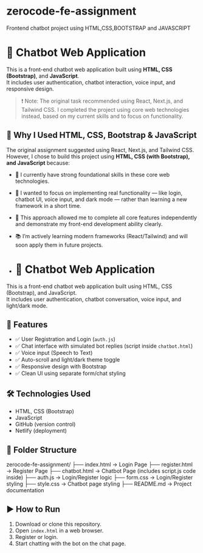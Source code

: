 # zerocode-fe-assignment
Frontend chatbot project using HTML,CSS,BOOTSTRAP and JAVASCRIPT
# 💬 Chatbot Web Application

This is a front-end chatbot web application built using **HTML, CSS (Bootstrap)**, and **JavaScript**.  
It includes user authentication, chatbot interaction, voice input, and responsive design.

> ❗ Note: The original task recommended using React, Next.js, and Tailwind CSS. I completed the project using core web technologies instead, based on my current skills and to focus on functionality.

## 🎯 Why I Used HTML, CSS, Bootstrap & JavaScript

The original assignment suggested using React, Next.js, and Tailwind CSS.  
However, I chose to build this project using **HTML, CSS (with Bootstrap), and JavaScript** because:

- 🧱 I currently have strong foundational skills in these core web technologies.
- 🚀 I wanted to focus on implementing real functionality — like login, chatbot UI, voice input, and dark mode — rather than learning a new framework in a short time.
- 🧠 This approach allowed me to complete all core features independently and demonstrate my front-end development ability clearly.
- 📚 I’m actively learning modern frameworks (React/Tailwind) and will soon apply them in future projects.

- # 💬 Chatbot Web Application

This is a front-end chatbot web application built using HTML, CSS (Bootstrap), and JavaScript.  
It includes user authentication, chatbot conversation, voice input, and light/dark mode.

## 🚀 Features

- ✅ User Registration and Login (`auth.js`)
- ✅ Chat interface with simulated bot replies (script inside `chatbot.html`)
- ✅ Voice input (Speech to Text)
- ✅ Auto-scroll and light/dark theme toggle
- ✅ Responsive design with Bootstrap
- ✅ Clean UI using separate form/chat styling

## 🛠️ Technologies Used

- HTML, CSS (Bootstrap)
- JavaScript
- GitHub (version control)
- Netlify (deployment)

## 📂 Folder Structure
zerocode-fe-assignment/
├── index.html         → Login Page
├── register.html      → Register Page
├── chatbot.html       → Chatbot Page (includes script.js code inside)
├── auth.js            → Login/Register logic
├── form.css           → Login/Register styling
├── style.css          → Chatbot page styling
├── README.md          → Project documentation

## ▶️ How to Run

1. Download or clone this repository.
2. Open `index.html` in a web browser.
3. Register or login.
4. Start chatting with the bot on the chat page.


